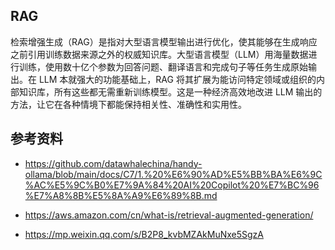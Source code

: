 ## RAG

检索增强生成（RAG）是指对大型语言模型输出进行优化，使其能够在生成响应之前引用训练数据来源之外的权威知识库。大型语言模型（LLM）用海量数据进行训练，使用数十亿个参数为回答问题、翻译语言和完成句子等任务生成原始输出。在 LLM 本就强大的功能基础上，RAG 将其扩展为能访问特定领域或组织的内部知识库，所有这些都无需重新训练模型。这是一种经济高效地改进 LLM 输出的方法，让它在各种情境下都能保持相关性、准确性和实用性。

## 参考资料

- <https://github.com/datawhalechina/handy-ollama/blob/main/docs/C7/1.%20%E6%90%AD%E5%BB%BA%E6%9C%AC%E5%9C%B0%E7%9A%84%20AI%20Copilot%20%E7%BC%96%E7%A8%8B%E5%8A%A9%E6%89%8B.md>

- <https://aws.amazon.com/cn/what-is/retrieval-augmented-generation/>

- <https://mp.weixin.qq.com/s/B2P8_kvbMZAkMuNxe5SgzA>